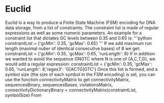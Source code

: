 # Euclid
Euclid is a way to produce a Finite State Machine (FSM) encoding for DNA data storage, from a list of constraints.
The constraint list is made of regular expressions as well as some numeric parameters. An example for a constraint list that dictates GC levels between 0.35 and 0.65 is:
'''python
constraintList = {'gcMin': 0.35, 'gcMax': 0.65}
'''
 If we add maximum run length (maximal nuber of identical consecutive bases) of 8 we get:
  constraintList = {'gcMin': 0.35, 'gcMax': 0.65, 'runLength': 8}
If in addition we wanted to avoid the sequence GNGTC where N is one of {A,C,T,G}, we would add a regular expression:
 constraintList = {'gcMin': 0.35, 'gcMax': 0.65, 'runLength': 8,'regex3': 'G[ACTG]GTC'}
Once this list is formed, and a symbol size (the size of each symbol in the FSM encoding) is set, you can use the function connectivityMatrix to get 
connectivityMatrix, sequencesBinary, sequencesBases, violationsMatrix, connectivityDictionaryBinary = connectivityMatrix(constraintList, symbolSize)
From 
